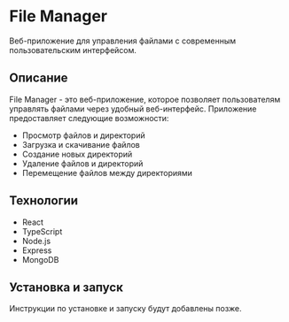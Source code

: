 # File Manager

Веб-приложение для управления файлами с современным пользовательским интерфейсом.

## Описание

File Manager - это веб-приложение, которое позволяет пользователям управлять файлами через удобный веб-интерфейс. Приложение предоставляет следующие возможности:

- Просмотр файлов и директорий
- Загрузка и скачивание файлов
- Создание новых директорий
- Удаление файлов и директорий
- Перемещение файлов между директориями

## Технологии

- React
- TypeScript
- Node.js
- Express
- MongoDB

## Установка и запуск

Инструкции по установке и запуску будут добавлены позже. 
